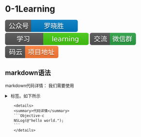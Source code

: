 # 0-1Learning

![alt text](../static/common/svg/luoxiaosheng.svg "公众号")
![alt text](../static/common/svg/luoxiaosheng_learning.svg "学习")
![alt text](../static/common/svg/luoxiaosheng_wechat.svg "微信")
![alt text](../static/common/svg/luoxiaosheng_gitee.svg "码云")

## markdown语法

markdown代码详情：
我们需要使用 <details> 和 <summary> 标签。如下所示
```
    <details>
    <summary>代码详情</summary>
    ```Objective-c
    NSLog(@"hello world.");
    ```
    </details>
```